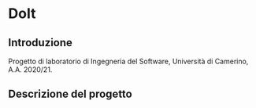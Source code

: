 # DoIt

## Introduzione
Progetto di laboratorio di Ingegneria del Software, Università di Camerino, A.A. 2020/21.

## Descrizione del progetto

